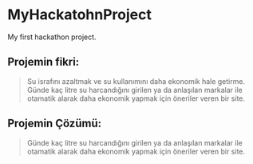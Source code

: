 # MyHackatohnProject
My first hackathon project.

## Projemin fikri:
>  Su israfını azaltmak ve su kullanımını daha ekonomik hale getirme.
>  Günde kaç litre su harcandığını girilen ya da anlaşılan markalar ile otamatik alarak daha ekonomik yapmak için öneriler veren bir site.

## Projemin Çözümü:
>  Günde kaç litre su harcandığını girilen ya da anlaşılan markalar ile otamatik alarak daha ekonomik yapmak için öneriler veren bir site.